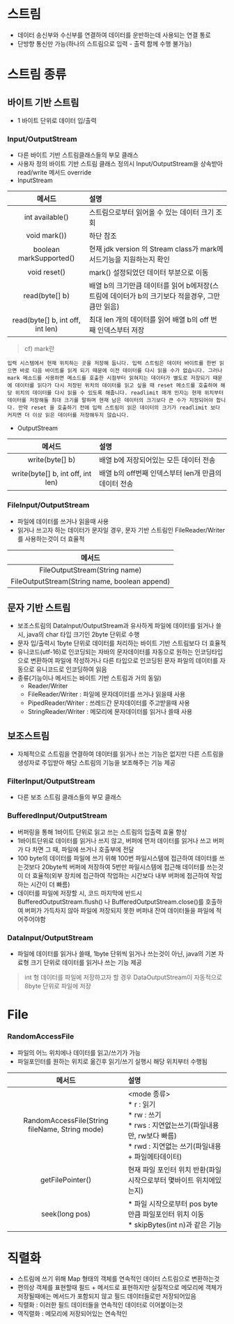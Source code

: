 # 스트림
* 데이터 송신부와 수신부를 연결하여 데이터를 운반하는데 사용되는 연결 통로
* 단방향 통신만 가능(하나의 스트림으로 입력 - 출력 함께 수행 불가능)

# 스트림 종류
## 바이트 기반 스트림
* 1 바이트 단위로 데이터 입/출력
### Input/OutputStream
* 다른 바이트 기반 스트림클래스들의 부모 클래스
* 사용자 정의 바이트 기반 스트림 클래스 정의시 Input/OutputStream을 상속받아 read/write 메서드 override
* InputStream

|메서드|설명|
|:-------:|:------|
|int available()|스트림으로부터 읽어올 수 있는 데이터 크기 조회|
|void mark())|하단 참조|
|boolean markSupported()|현재 jdk version 의 Stream class가 mark메서드기능을 지원하는지 확인|
|void reset()|mark() 설정되었던 데이터 부분으로 이동|
|read(byte[] b)|배열 b의 크기만큼 데이터를 읽어 b에저장(스트림에 데이터가 b의 크기보다 적을경우, 그만큼만 읽음)|
|read(byte[] b, int off, int len)|최대 len 개의 데이터를 읽어 배열 b의 off 번째 인덱스부터 저장|
> cf) mark란
```
입력 시스템에서 현재 위치하는 곳을 저장해 둡니다. 입력 스트림은 데이터 바이트를 한번 읽으면 바로 다음 바이트를 읽게 되기 때문에 이전 데이터를 다시 읽을 수가 없습니다. 그러나 mark 메소드를 사용하면 메소드를 호출한 시점부터 읽혀지는 데이터가 별도로 저장되기 때문에 데이터를 읽다가 다시 저장된 위치의 데이터를 읽고 싶을 때 reset 메소드를 호출하여 해당 위치의 데이터를 다시 읽을 수 있도록 해줍니다. readlimit 매개 인자는 현재 위치부터 데이터를 저장해둘 최대 크기를 말하며 현재 남은 데이터의 크기보다 큰 수가 지정되어야 합니다. 만약 reset 을 호출하기 전에 입력 스트림이 읽은 데이터의 크기가 readlimit 보다 커지면 더 이상 읽은 데이터를 저장해두지 않습니다.
```
* OutputStream

|메서드|설명|
|:-------:|:----|
|write(byte[] b)|배열 b에 저장되어있는 모든 데이터 전송|
|write(byte[] b, int off, int len)|배열 b의 off번째 인덱스부터 len개 만큼의 데이터 전송|

### FileInput/OutputStream
* 파일에 데이터를 쓰거나 읽을때 사용
* 읽거나 쓰고자 하는 데이터가 문자일 경우, 문자 기반 스트림인 FileReader/Writer를 사용하는것이 더 효율적

|메서드|
|:-------:|
|FileOutputStream(String name)|
|FileOutputStream(String name, boolean append)|

## 문자 기반 스트림
* 보조스트림의 DataInput/OutputStream과 유사하게 파일에 데이터를 읽거나 쓸시, java의 char 타입 크기인 2byte 단위로 수행
* 문자 입/출력시 1byte 단위로 데이터를 처리하는 바이트 기반 스트림보다 더 효율적
* 유니코드(utf-16)로 인코딩되는 자바의 문자데이터를 자동으로 원하는 인코딩타입으로 변환하여 파일에 작성하거나 다른 타입으로 인코딩된 문자 파일의 데이터를 자동으로 유니코드로 인코딩하여 읽음
* 종류(기능이나 메서드는 바이트 기반 스트림과 거의 동일)
   * Reader/Writer
   * FileReader/Writer : 파일에 문자데이터를 쓰거나 읽을때 사용
   * PipedReader/Writer : 쓰레드간 문자데이터를 주고받을때 사용
   * StringReader/Writer : 메모리에 문자데이터를 읽거나 쓸때 사용

## 보조스트림
* 자체적으로 스트림을 연결하여 데이터를 읽거나 쓰는 기능은 없지만 다른 스트림을 생성자로 주입받아 해당 스트림의 기능을 보조해주는 기능 제공
### FilterInput/OutputStream
* 다른 보조 스트림 클래스들의 부모 클래스
### BufferedInput/OutputStream
* 버퍼링을 통해 1바이트 단위로 읽고 쓰는 스트림의 입출력 효율 향상
* 1바이트단위로 데이터를 읽거나 쓰지 않고, 버퍼에 먼저 데이터를 읽거나 쓰고 버퍼가 다 차면 그 때, 파일에 쓰거나 호출부에 전달
* 100 byte의 데이터를 파일에 쓰기 위해 100번 파일시스템에 접근하여 데이터를 쓰는것보다 20byte씩 버퍼에 저장하여 5번만 파일시스템에 접근해 데이터를 쓰는것이 더 효율적(외부 장치에 접근하여 작업하는 시간보다 내부 버퍼에 접근하여 작업하는 시간이 더 빠름)
* 데이터를 파일에 저장할 시, 코드 마지막에 반드시 BufferedOutputStream.flush() 나 BufferedOutputStream.close()를 호출하여 버퍼가 가득차지 않아 파일에 저장되지 못한 버퍼내 잔여 데이터들을 파일에 적어주어야함
### DataInput/OutputStream
* 파일에 데이터를 읽거나 쓸때, 1byte 단위씩 읽거나 쓰는것이 아닌, java의 기본 자료형 크기 단위로 데이터를 읽거나 쓰는 기능 제공
> int 형 데이터를 파일에 저장하고자 할 경우 DataOutputStream이 자동적으로 8byte 단위로 파일에 저장

# File
### RandomAccessFile
* 파일의 어느 위치에나 데이터를 읽고/쓰기가 가능
* 파일포인터를 원하는 위치로 옮긴후 읽기/쓰기 실행시 해당 위치부터 수행됨

|메서드|설명|
|:-------:|:-------|
|RandomAccessFile(String fileName, String mode)|<mode 종류><br>* r : 읽기<br>* rw : 쓰기<br> * rws : 지연없는쓰기(파일내용만, rw보다 빠름)<br>* rwd : 지연없는 쓰기(파일내용 + 파일메타데이터)|
|getFilePointer()|현재 파일 포인터 위치 반환(파일 시작으로부터 몇바이트 위치에있는지)|
|seek(long pos)|* 파일 시작으로부터 pos byte 만큼 파일포인터 위치 이동<br>* skipBytes(int n)과 같은 기능|

# 직렬화
* 스트림에 쓰기 위해 Map 형태의 객체를 연속적인 데이터 스트림으로 변환하는것
* 편의상 객체를 표현할때 필드 + 메서드로 표현하지만 실질적으로 메모리에 객체가 저장될때에는 메서드가 포함되지 않고 필드 데이터들로만 저장되어있음
* 직렬화 : 이러한 필드 데이터들을 연속적인 데이터로 이어붙이는것
* 역직렬화 : 메모리에 저장되어있는 연속적인 
<!--stackedit_data:
eyJoaXN0b3J5IjpbNjg0ODU5NTUzLC0xMTE5NDU1NjQ2LDk3MT
kwNDM4NSwtMTMzNDc3Mzk5NSw1Mzg3MzkwNzMsNTA4MDgyOTkz
LC0xOTM2ODI0MDEwXX0=
-->